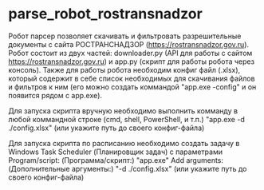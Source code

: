 # parse_robot_rostransnadzor
Робот парсер позволяет скачивать и фильтровать разрешительные документы с сайта РОСТРАНСНАДЗОР (https://rostransnadzor.gov.ru).
Робот состоит из двух частей: downloader.py (API для работы с сайтом https://rostransnadzor.gov.ru) и app.py (скрипт для работы робота через консоль).
Также для работы робота необходим конфиг файл (.xlsx), который содержит в себе список необходимых для скачивания файлов и фильтров к ним
(его можно создать коммандой "app.exe -config" и он появится рядом с app.exe).

Для запуска скрипта вручную необходимо выполнить комманду в любой коммандной строке (cmd, shell, PowerShell, и т.п.)
"app.exe -d ./config.xlsx" (или укажите путь до своего конфиг-файла)

Для запуска скрипта по расписанию необходимо создать задачу в Windows Task Scheduler (Планировщик задач) с параметрами
Program/script: (Программа/скрипт:)
"app.exe"
Add arguments: (Дополнительные аргументы:)
"-d ./config.xlsx" (или укажите путь до своего конфиг-файла)
